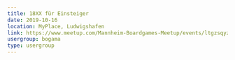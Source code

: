 ```yaml
---
title: 18XX für Einsteiger
date: 2019-10-16
location: MyPlace, Ludwigshafen
link: https://www.meetup.com/Mannheim-Boardgames-Meetup/events/ltgzsqyznbvb/
usergroup: bogama
type: usergroup
---
```

